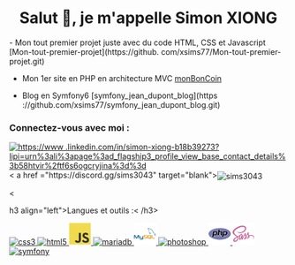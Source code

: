<h1 align="center">Salut 👋, je m'appelle Simon XIONG</h1>
- Mon tout premier projet juste avec du code HTML, CSS et Javascript [Mon-tout-premier-projet](https://github. com/xsims77/Mon-tout-premier-projet.git)

- Mon 1er site en PHP en architecture MVC [monBonCoin](https://github.com/xsims77/monBonCoin.git)

- Blog en Symfony6 [symfony_jean_dupont_blog](https ://github.com/xsims77/symfony_jean_dupont_blog.git)

<h3 align="left">Connectez-vous avec moi :</h3>
<p align="left">
<a href="https://linkedin.com/ dans/https://www.linkedin.com/in/simon-xiong-b18b39273?lipi=urn%3ali%3apage%3ad_flagship3_profile_view_base_contact_details%3b58htvir%2ftf6s6ogcryjina%3d%3d" target="blank"><img align="center " src="https://raw.githubusercontent.com/rahuldkjain/github-profile-readme-generator/master/src/images/icons/Social/linked-in-alt.svg" alt="https://www .linkedin.com/in/simon-xiong-b18b39273?lipi=urn%3ali%3apage%3ad_flagship3_profile_view_base_contact_details%3b58htvir%2ftf6s6ogcryjina%3d%3d" height="30" width="40" /></a> <
a href ="https://discord.gg/sims3043" target="blank"><img align="center" src="https://raw.githubusercontent.com/rahuldkjain/github-profile-readme-generator/master/ src/images/icons/Social/discord.svg" alt="sims3043" height="30" width="40" /></a> </p>
<

h3 align="left">Langues et outils :< /h3>
<p align="left"> <a href="https://www.w3schools.com/css/" target="_blank" rel="noreferrer"> <img src="https://raw.githubusercontent. com/devicons/devicon/master/icons/css3/css3-original-wordmark.svg" alt="css3" width="40" height="40"/> </a> <a href="https:// www.w3.org/html/" target="_blank" rel="noreferrer"> <img src="https://raw.githubusercontent.com/devicons/devicon/master/icons/html5/html5-original-wordmark .svg" alt="html5" width="40" height="40"/> </a> <a href="https://developer.mozilla.org/en-US/docs/Web/JavaScript" cible ="_blank" rel="noreferrer"> <img src="https://raw.githubusercontent.com/devicons/devicon/master/icons/javascript/javascript-original.svg" alt="javascript" width="40 " height="40"/> </a> <a href="https://mariadb.org/" target="_blank" rel="noreferrer"> <img src="https://www.vectorlogo. zone/logos/mariadb/mariadb-icon.svg" alt="mariadb" width="40" height="40"/> </a> <a href="https://www.mysql.com/" cible ="_blank" rel="noreferrer"> <img src="https://raw.githubusercontent.com/devicons/devicon/master/icons/mysql/mysql-original-wordmark.svg" alt="mysql" width= "40" height="40"/> </a> <a href="https://www.photoshop.com/fr" target="_blank" rel="noreferrer"> <img src="https:/ /raw.githubusercontent.com/devicons/devicon/master/icons/photoshop/photoshop-line.svg" alt="photoshop" width="40" height="40"/> </a> <a href="https ://www.php.net" target="_blank" rel="noreferrer"> <img src="https://raw.githubusercontent.com/devicons/devicon/master/icons/php/php-original.svg " alt="php" width="40" height="40"/> </a> <a href="https://sass-lang.com" target="_blank" rel="noreferrer"> <img src="https://raw.githubusercontent.com/devicons/devicon/master/icons/sass/sass-original.svg" alt="sass" width="40" height="40"/> </a> <a href="https://symfony.com" target="_blank" rel="noreferrer"> <img src="https://symfony.com/logos/symfony_black_03.svg" alt="symfony" width="40" height="40"/> </a> </p>
